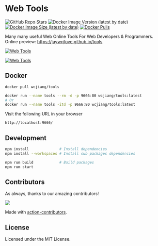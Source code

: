 # Web Tools

[![GitHub Repo Stars](https://img.shields.io/github/stars/jaywcjlove/tools)]() [![Docker Image Version (latest by date)](https://img.shields.io/docker/v/wcjiang/tools?logo=docker)](https://hub.docker.com/r/wcjiang/tools) [![Docker Image Size (latest by date)](https://img.shields.io/docker/image-size/wcjiang/tools?logo=docker)](https://hub.docker.com/r/wcjiang/tools) [![Docker Pulls](https://img.shields.io/docker/pulls/wcjiang/tools?logo=docker)](https://hub.docker.com/r/wcjiang/tools)

Many many useful Web Online Tools For Web Developers & Programmers. Online preview: https://jaywcjlove.github.io/tools

[![Web Tools](https://user-images.githubusercontent.com/1680273/171790089-0d1f121a-1940-4d3f-b217-aaf4af4085a7.png)](https://jaywcjlove.github.io/tools)

[![Web Tools](https://user-images.githubusercontent.com/1680273/171790170-25f7c848-6602-4303-9194-f64d26b1c711.png)](https://jaywcjlove.github.io/tools)

## Docker

```bash
docker pull wcjiang/tools
```

```bash
docker run --name tools --rm -d -p 9666:80 wcjiang/tools:latest
# Or
docker run --name tools -itd -p 9666:80 wcjiang/tools:latest
```

Visit the following URL in your browser

```bash
http://localhost:9666/
```

## Development

```bash
npm install              # Install dependencies
npm install --workspaces # Install sub packages dependencies

npm run build            # Build packages
npm run start
```

## Contributors

As always, thanks to our amazing contributors!

<a href="https://github.com/jaywcjlove/html-tutorial/graphs/contributors">
  <img src="https://jaywcjlove.github.io/html-tutorial/CONTRIBUTORS.svg" />
</a>

Made with [action-contributors](https://github.com/jaywcjlove/github-action-contributors).

## License

Licensed under the MIT License.
